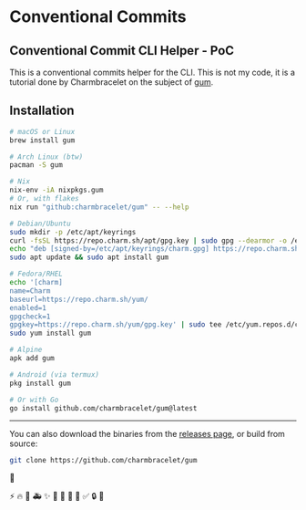 # Conventional Commits

## Conventional Commit CLI Helper - PoC

This is a conventional commits helper for the CLI. This is not
my code, it is a tutorial done by Charmbracelet on the subject of
[gum](https://github.com/charmbracelet/gum).

## Installation


```bash
# macOS or Linux
brew install gum

# Arch Linux (btw)
pacman -S gum

# Nix
nix-env -iA nixpkgs.gum
# Or, with flakes
nix run "github:charmbracelet/gum" -- --help

# Debian/Ubuntu
sudo mkdir -p /etc/apt/keyrings
curl -fsSL https://repo.charm.sh/apt/gpg.key | sudo gpg --dearmor -o /etc/apt/keyrings/charm.gpg
echo "deb [signed-by=/etc/apt/keyrings/charm.gpg] https://repo.charm.sh/apt/ * *" | sudo tee /etc/apt/sources.list.d/charm.list
sudo apt update && sudo apt install gum

# Fedora/RHEL
echo '[charm]
name=Charm
baseurl=https://repo.charm.sh/yum/
enabled=1
gpgcheck=1
gpgkey=https://repo.charm.sh/yum/gpg.key' | sudo tee /etc/yum.repos.d/charm.repo
sudo yum install gum

# Alpine
apk add gum

# Android (via termux)
pkg install gum

# Or with Go
go install github.com/charmbracelet/gum@latest
```
---

You can also download the binaries from the [releases page](https://github.com/charmbracelet/gum/releases), or build from source:

```bash
git clone https://github.com/charmbracelet/gum

```


:art:

:zap:
:fire:
:bug:
:ambulance:
:sparkles:
:memo:
:rocket:
:lipstick:
:tada:
:white_check_mark:
:lock:
:poop:
